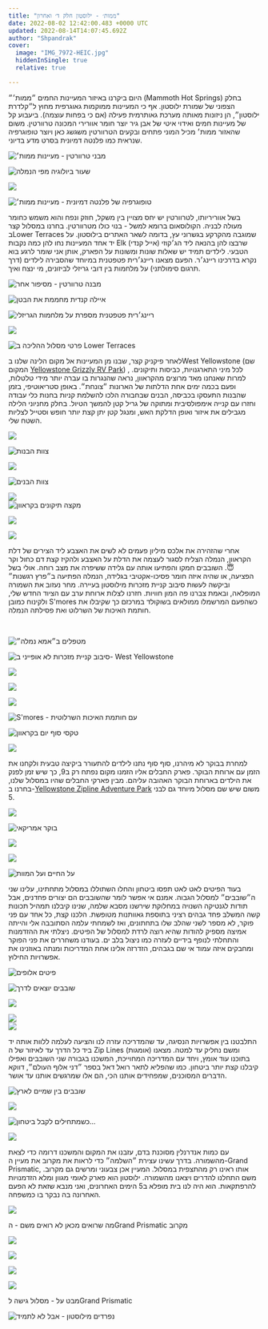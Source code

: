 ```yaml
---
title: "ממות׳ - ילוסטון חלק ד׳ ואחרון"
date: 2022-08-02 12:42:00.483 +0000 UTC
updated: 2022-08-14T14:07:45.692Z
author: "Shpandrak"
cover:
  image: "IMG_7972-HEIC.jpg"
  hiddenInSingle: true
  relative: true

---
```


היום ביקרנו באיזור המעיינות החמים ״ממות׳״ (Mammoth Hot Springs) בחלק הצפוני של שמורת ילוסטון. אף כי המעיינות ממוקמות גאוגרפית מחוץ ל״קלדרת ילוסטון״, הן ניזונות מאותה מערכת גאותרמית פעילה (אם כי בפחות עוצמה). ביעבוע קל של מעיינות חמים ואידוי איטי של אבן גיר יוצר חומר אוורירי המכונה טרוורטין. משום שהאזור ממות׳ מכיל המוני פתחים ובקעים הטרוורטין משגשג כאן ויוצר טופוגרפיה שנראית כמו פלנטה דמיונית בסרט מדע בדיוני.

![](IMG_7722-HEIC.jpg "מבני טרוורטין - מעיינות ממות׳")

![](IMG_7692-HEIC.jpg "שעור ביולוגיה מפי הנמלה")

![](IMG_7711-HEIC.jpg "")

![](IMG_7731-HEIC.jpg "טופוגרפיה של פלנטה דמיונית - מעיינות ממות׳")

בשל אווריריותו, לטרוורטין יש יחס מצויין בין משקל, חוזק ונפח והוא משמש כחומר מעולה לבניה. הקולוסאום ברומא למשל - בנוי כולו מטרוורטין. בחרנו במסלול קצר בLower Terraces שמוגבה מהקרקע בגשרוני עץ, בדומה לשאר האתרים בילוסטון. על יד אחד המעיינות נחו להן כמה נקבות Elk (אייל קנדי) שרבצו להן בהנאה ליד הג׳קוזי הטבעי. לילדים תמיד יש שאלות שונות ומשונות על הפארק, אותן אני שומר לרגע בוא נקרא בדרכינו ריינג׳ר. הפעם מצאנו ריינג׳רית פטפטנית במיוחד שהסבירה לילדים (דרך תרגום סימולתני) על מלחמות בין דובי גריזלי לביזונים, מי ינצח ואיך.

![](IMG_5282-ANIMATION.gif "מבנה טרוורטין - מסיפור אחר")

![](IMG_9945-HEIC.jpg "איילה קנדית מחממת את הבטן")

![](IMG_0003-HEIC.jpg "ריינג׳רית פטפטנית מספרת על מלחמות הגריזלי")

![](IMG_7737-HEIC.jpg "")

![](IMG_0025.PNG "פרטי מסלול ההליכה ב Lower Terraces")

לאחר פיקניק קצר, שבנו מן המעיינות אל מקום הלינה שלנו בWest Yellowstone (שם המקום [Yellowstone Grizzly RV Park](https://www.grizzlyrv.com/)) , לכל מיני התארגנויות, כביסות ותיקונים. למרות שאנחנו מאד מרוצים מהקראוון, נראה שהנגרות בו עברה יותר מידי טלטלות, ופעם בכמה ימים אחת הדלתות של הארונות ״צונחת״. באופן סטריאוטיפי, בזמן שהבנות התעסקו בכביסה, הבנים שבחבורה הלכו להשלמת קניות בחנות כלי עבודה וחזרו עם קנייה אימפולסיבית ומתוקה של גריל קטן להמשך הטיול. בחלק מחניוני הלילה מגבילים את איזור ואופן הדלקת האש, ומנגל קטן יתן קצת יותר חופש וסטייל לצליות השטח שלי.

![](IMG_0014-HEIC.jpg "")

![](IMG_0018-HEIC.jpg "צוות הבנות")

![](IMG_0019-HEIC.jpg "")

![](IMG_0024-HEIC.jpg "צוות הבנים")

![](IMG_7773-HEIC.jpg "")  
![](IMG_7783-HEIC.jpg "מקצה תיקונים בקראוון")

![](IMG_0037-HEIC.jpg "")

![](IMG_7804-HEIC.jpg "")

אחרי שהזהירה את אלכס מיליון פעמים לא לשים את האצבע ליד הצירים של דלת הקראוון, הנמלה הצליח לסגור לעצמה את הדלת על האצבע ולהקיז קצת דם כחול וקר 😇. השובבים חמקו והפתיעו אותה עם גלידה ששיפרה את מצב רוחה. אולי בשל הפציעה, או שהיה איזה חומר פסיכו-אקטיבי בגלידה, הנמלה הפתיעה ב״פרץ רגשנות״ וביקשה לעשות סיבוב קניית מזכרות מילוסטון בעיירה. מחר נעזוב את השמורה המופלאה, ובאמת צברנו פה המון חוויות. חזרנו לצלות ארוחת ערב עם הציוד החדש שלי, ולקינוח כמובן S'mores כשהפעם המרשמלו ממולאים בשוקולד במרכזם כך שקיבלו את חותמת האיכות של השרלוט ואת פסילתה הנמלה.

 

![](IMG_7795-HEIC.jpg "מטפלים ב״אמא נמלה״")

![](IMG_7817-HEIC.jpg "סיבוב קניית מזכרות לא אופייני ב- West Yellowstone")

![](IMG_0031-HEIC.jpg "")

![](IMG_7835-HEIC.jpg "")

![](IMG_7842-HEIC.jpg "")

![](IMG_7847-HEIC.jpg "S'mores - עם חותמת האיכות השרלוטית")

![](IMG_7858-HEIC.jpg "טקסי סוף יום בקראוון")

![](IMG_7864-HEIC.jpg "")

למחרת בבוקר לא מיהרנו, סוף סוף נתנו לילדים להתעורר ביקיצה טבעית ולקחנו את הזמן עם ארוחת הבוקר. פארק החבלים אליו הזמנו מקום נפתח רק ב9, כך שיש זמן לפנק את הילדים בארוחת הבוקר האהובה עליהם. מבין פארקי החבלים שהיו במסלול שלנו, בחרנו ב-[Yellowstone Zipline Adventure Park](https://www.yellowstoneparkzipline.com/) משום שיש שם מסלול מיוחד גם לבני 5.

![](IMG_7871-HEIC.jpg "")

![](IMG_7873-HEIC.jpg "בוקר אמריקאי")

![](IMG_7882-HEIC.jpg "")

![](IMG_0067-HEIC.jpg "")

![](IMG_7879-HEIC.jpg "על החיים ועל המוות")

בעוד הפיטים לאט לאט תפסו ביטחון והחלו השתוללו במסלול מתחתינו, עלינו שני ה״שובבים״ למסלול הגבוה. אמנם אי אפשר לומר שהשובבים הם יצורים פחדנים, אבל תודות לגנטיקה השנויה במחלוקת שירשנו מסבא שלמה, שנינו קיבלנו תמהיל תכונות קשה המשלב פחד גבהים רציני בתוספת גאוותנות מטופשת. הלכנו קצת, כל אחד עם פני פוקר, לא מספר לשני שהלב שלו בתחתונים, ואז לשמחתי עלמה הסתובבה אלי והייתה אמיצה מספיק להודות שהיא רוצה לרדת למסלול של הפיטים. ניצלתי את ההזדמנות והתחלתי לנופף בידיים לעזרה כמו ניצול בלב ים. בעודנו משחררים את פני הפוקר ומחבקים איזה עמוד אי שם בגבהים, הזדרזה אלינו אחת המדריכות ומנתה באוזנינו את אפשרויות החילוץ.

![](IMG_0117-HEIC.jpg "פיטים אלופים")

![](IMG_0135.JPG "שובבים יוצאים לדרך")

![](IMG_0146-HEIC.jpg "")

![](IMG_7930-HEIC.jpg "")  
![](IMG_7933-HEIC.jpg "")

התלבטנו בין אפשרויות הנסיגה, עד שהמדריכה עזרה לנו והציעה לעלמה ללוות אותה יד ביד כל הדרך עד לאיזור של ה Zip Lines (אומגות) ומשם נחליק עד למטה. מצאנו בתוכנו עוד אומץ, ויחד עם המדריכה המחוייכת, המשכנו בגבורה שני השובבים ואפילו קיבלנו קצת יותר ביטחון. כמו שהפליא לתאר רואל דאל בספר ״דני אלוף העולם״, דווקא הדברים המסוכנים, שמפחידים אותנו הכי, הם אלו שמרגשים אותנו עד אושר.

![](IMG_0154-HEIC.jpg "שובבים בין שמיים לארץ")

![](IMG_7900-HEIC.jpg "")

![](IMG_0198.JPG "כשמתחילים לקבל ביטחון...")

![](IMG_7901-HEIC.jpg "")

עם כמות אנדרנלין מסוכנת בדם, עזבנו את המקום והמשכנו דרומה כדי לצאת מהשמורה. בדרך עשינו עצירת ״השלמה״ כדי לראות את מקרוב את מעיין ה-Grand Prismatic, אותו ראינו רק מהתצפית במסלול. המעיין אכן צבעוני ומרשים גם מקרוב. משם התחלנו להדרים ויצאנו מהשמורה. ילוסטון הוא פארק לאומי מגוון ומלא הזדמנויות להרפתקאות. הוא היה לנו בית מופלא ב5 הימים האחרונים, ואני מנבא שזאת לא הפעם האחרונה בה נבקר בו כמשפחה.

![](IMG_7972-HEIC.jpg "")

מה שרואים מכאן לא רואים משם - הGrand Prismatic מקרוב

![](IMG_0219-HEIC.jpg "")

![](IMG_7960-HEIC.jpg "")

![](IMG_7962-HEIC.jpg "")

![](IMG_0253.PNG "")

מבט על - מסלול גישה לGrand Prismatic

![](IMG_7989-HEIC.jpg "נפרדים מילוסטון - אבל לא לתמיד")
